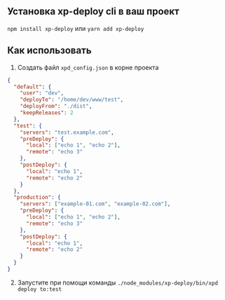 ## Установка xp-deploy cli в ваш проект

`npm install xp-deploy`
или
`yarn add xp-deploy`

## Как использовать

1. Создать файл `xpd_config.json` в корне проекта

```json
{
  "default": {
    "user": "dev",
    "deployTo": "/home/dev/www/test",
    "deployFrom": "./dist",
    "keepReleases": 2
  },
  "test": {
    "servers": "test.example.com",
    "preDeploy": {
      "local": ["echo 1", "echo 2"],
      "remote": "echo 3"
    },
    "postDeploy": {
      "local": "echo 1",
      "remote": "echo 2"
    }
  },
  "production": {
    "servers": ["example-01.com", "example-02.com"],
    "preDeploy": {
      "local": ["echo 1", "echo 2"],
      "remote": "echo 3"
    },
    "postDeploy": {
      "local": "echo 1",
      "remote": "echo 2"
    }
  }
}
```

2.  Запустите при помощи команды `./node_modules/xp-deploy/bin/xpd deploy to:test`
